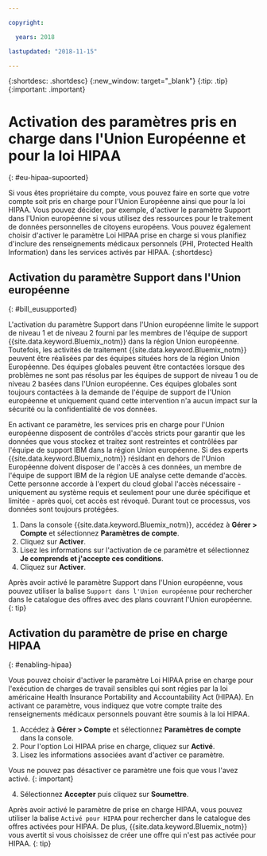 ```yaml
---

copyright:

  years: 2018

lastupdated: "2018-11-15" 

---
```


{:shortdesc: .shortdesc}
{:new_window: target="_blank"}
{:tip: .tip}
{:important: .important}


# Activation des paramètres pris en charge dans l'Union Européenne et pour la loi HIPAA
{: #eu-hipaa-supoorted}

Si vous êtes propriétaire du compte, vous pouvez faire en sorte que votre compte soit pris en charge pour l'Union Européenne ainsi que pour la loi HIPAA. Vous pouvez décider, par exemple, d'activer le paramètre Support dans l'Union européenne si vous utilisez des ressources pour le traitement de données personnelles de citoyens européens. Vous pouvez également choisir d'activer le paramètre Loi HIPAA prise en charge si vous planifiez d'inclure des renseignements médicaux personnels (PHI, Protected Health Information) dans les services activés par HIPAA.
{:shortdesc}


## Activation du paramètre Support dans l'Union européenne
{: #bill_eusupported}

L'activation du paramètre Support dans l'Union européenne limite le support de niveau 1 et de niveau 2 fourni par les membres de l'équipe de support {{site.data.keyword.Bluemix_notm}} dans la région Union européenne. Toutefois, les activités de traitement {{site.data.keyword.Bluemix_notm}} peuvent être réalisées par des équipes situées hors de la région Union Européenne. Des équipes globales peuvent être contactées lorsque des problèmes ne sont pas résolus par les équipes de support de niveau 1 ou de niveau 2 basées dans l'Union européenne. Ces équipes globales sont toujours contactées à la demande de l'équipe de support de l'Union européenne et uniquement quand cette intervention n'a aucun impact sur la sécurité ou la confidentialité de vos données.

En activant ce paramètre, les services pris en charge pour l'Union européenne disposent de contrôles d'accès stricts pour garantir que les données que vous stockez et traitez sont restreintes et contrôlées par l'équipe de support IBM dans la région Union européenne. Si des experts {{site.data.keyword.Bluemix_notm}} résidant en dehors de l'Union Européenne doivent disposer de l'accès à ces données, un membre de l'équipe de support IBM de la région UE analyse cette demande d'accès. Cette personne accorde à l'expert du cloud global l'accès nécessaire - uniquement au système requis et seulement pour une durée spécifique et limitée - après quoi, cet accès est révoqué. Durant tout ce processus, vos données sont toujours protégées.

  1. Dans la console {{site.data.keyword.Bluemix_notm}}, accédez à **Gérer > Compte** et sélectionnez **Paramètres de compte**.
  2. Cliquez sur **Activer**.
  3. Lisez les informations sur l'activation de ce paramètre et sélectionnez **Je comprends et j'accepte ces conditions**.
  4. Cliquez sur **Activer**.

  Après avoir activé le paramètre Support dans l'Union européenne, vous pouvez utiliser la balise `Support dans l'Union européenne` pour rechercher dans le catalogue des offres avec des plans couvrant l'Union européenne. 
  {: tip}


## Activation du paramètre de prise en charge HIPAA
{: #enabling-hipaa}

Vous pouvez choisir d'activer le paramètre Loi HIPAA prise en charge pour l'exécution de charges de travail sensibles qui sont régies par la loi américaine Health Insurance Portability and Accountability Act (HIPAA). En activant ce paramètre, vous indiquez que votre compte traite des renseignements médicaux personnels pouvant être soumis à la loi HIPAA. 

1. Accédez à **Gérer > Compte** et sélectionnez **Paramètres de compte** dans la console.
2. Pour l'option Loi HIPAA prise en charge, cliquez sur **Activé**. 
3. Lisez les informations associées avant d'activer ce paramètre. 

  Vous ne pouvez pas désactiver ce paramètre une fois que vous l'avez activé.
  {: important}
   
4. Sélectionnez **Accepter** puis cliquez sur **Soumettre**. 

  Après avoir activé le paramètre de prise en charge HIPAA, vous pouvez utiliser la balise `Activé pour HIPAA` pour rechercher dans le catalogue des offres activées pour HIPAA. De plus, {{site.data.keyword.Bluemix_notm}} vous avertit si vous choisissez de créer une offre qui n'est pas activée pour HIPAA.
  {: tip}

